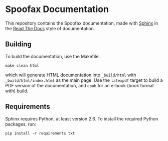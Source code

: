 # Spoofax Documentation

This repository contains the Spoofax documentation, made with [Sphinx](http://www.sphinx-doc.org/en/stable/) in the [Read The Docs](https://docs.readthedocs.org/en/latest/index.html) style of documentation.

## Building

To build the documentation, use the Makefile:

```
make clean html
```

which will generate HTML documentation into `_build/html` with `_build/html/index.html` as the main page.
Use the `latexpdf` target to build a PDF version of the documentation, and `epub` for an e-book (book format with) build.

## Requirements

Sphinx requires Python, at least version 2.6. To install the required Python packages, run:

```
pip install -r requirements.txt
```
